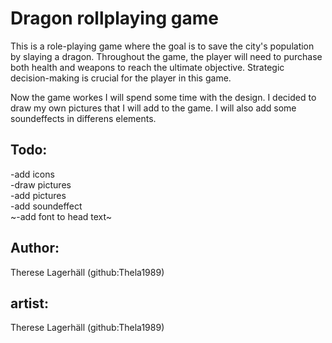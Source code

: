 # Dragon rollplaying game

This is a role-playing game where the goal is to save the city's population by slaying a dragon. Throughout the game, the player will need to purchase both health and weapons to reach the ultimate objective. Strategic decision-making is crucial for the player in this game.

Now the game workes I will spend some time with the design. I decided to draw my own pictures that I will add to the game. I will also add some soundeffects in differens elements.

## Todo:

-add icons<br>
-draw pictures<br>
-add pictures <br>
-add soundeffect<br>
~-add font to head text~

## Author:

Therese Lagerhäll (github:Thela1989)

## artist:

Therese Lagerhäll (github:Thela1989)
